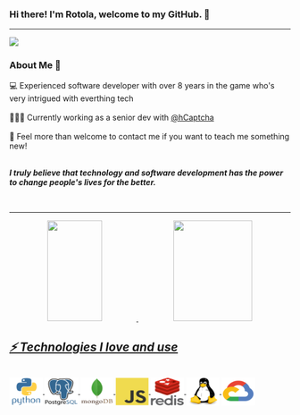 ### Hi there! I'm Rotola, welcome to my GitHub. 👋

<hr />
	<a href="mailto:akins.rotola@gmail.com">
	  <img align="left" width="26px" src="https://cdn.jsdelivr.net/npm/simple-icons@v3/icons/gmail.svg" />
	</a>

<br/>

### About Me 🚀
💻 Experienced software developer with over 8 years in the game who's very intrigued with everthing tech </br> </br>
👨🏼‍💻 Currently working as a senior dev with [@hCaptcha](https://hcaptcha.com)</br></br>
💬 Feel more than welcome to contact me if you want to teach me something new!</br></br>
   
 <b><i>I truly believe that technology and software development has the power to change people's lives for the better. 
   
<br/>
<hr />
  
<div align="center">
  <a href="https://github.com/rustyro">
  <img height="180em" src="https://github-readme-stats.vercel.app/api?username=rustyro&show_icons=true&theme=gradient&include_all_commits=true&count_private=true" style="width: 44%;"/>
  <img height="180em" src="https://github-readme-stats.vercel.app/api/top-langs/?username=rustyro&layout=compact&langs_count=7&theme=gradient" style="width: 53%;"/>
</div>
	
## ⚡ Technologies I love and use
  
<div style="display: inline_block"><br>
  <img align="center" alt="pyhton" height="50" width="60" src="https://raw.githubusercontent.com/devicons/devicon/master/icons/python/python-original-wordmark.svg">
  <img align="center" alt="postgresql" height="50" width="60" src="https://raw.githubusercontent.com/devicons/devicon/master/icons/postgresql/postgresql-original-wordmark.svg">
  <img align="center" alt="mongodb" height="50" width="60" src="https://raw.githubusercontent.com/devicons/devicon/master/icons/mongodb/mongodb-original-wordmark.svg">
  <img align="center" alt="javascript" height="50" width="60" src="https://raw.githubusercontent.com/devicons/devicon/master/icons/javascript/javascript-original.svg">
  <img align="center" alt="redis" height="50" width="60" src="https://raw.githubusercontent.com/devicons/devicon/master/icons/redis/redis-original-wordmark.svg">
  <img align="center" alt="linux" height="50" width="60" src="https://raw.githubusercontent.com/devicons/devicon/master/icons/linux/linux-original.svg">
  <img align="center" alt="gcp" height="50" width="60" src="https://raw.githubusercontent.com/devicons/devicon/master/icons/googlecloud/googlecloud-original.svg">
</div>
